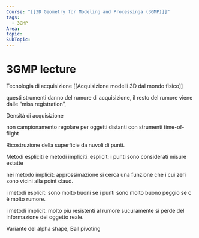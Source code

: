 ```yaml
---
Course: "[[3D Geometry for Modeling and Processinga (3GMP)]]"
tags:
  - 3GMP
Area: 
topic: 
SubTopic:
---
```


# 3GMP lecture




Tecnologia di acquisizione 
[[Acquisizione modelli 3D dal mondo fisico]]



questi strumenti danno del rumore di acquisizione, il resto del rumore viene dalle “miss registration”, 

Densità di acquisizione 


non campionamento regolare  per oggetti distanti con strumenti time-of-flight 




Ricostruzione della superficie da nuvoli di punti.

Metodi espliciti e metodi impliciti:
esplicit: i punti sono considerati misure estatte

nei metodo implicit: approssimazione si cerca una funzione che i cui zeri sono vicini alla point claud.

i metodi esplicit: sono molto buoni se i punti sono molto buono peggio se c è molto rumore.

i metodi implicit: molto piu resistenti al rumore sucuramente si perde del informazione del oggetto reale.





Variante del alpha shape, Ball pivoting 



